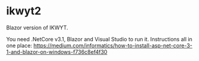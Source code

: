 # ikwyt2
Blazor version of IKWYT.

You need .NetCore v3.1, Blazor and Visual Studio to run it.  Instructions all in one place:
https://medium.com/informatics/how-to-install-asp-net-core-3-1-and-blazor-on-windows-f736c8ef4f30

